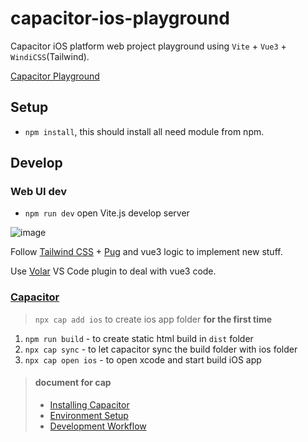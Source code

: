 # capacitor-ios-playground
Capacitor iOS platform web project playground using `Vite` + `Vue3` + `WindiCSS`(Tailwind).

[Capacitor Playground](https://dennischungtw.github.io/capacitor-ios-playground/)

## Setup
- `npm install`, this should install all need module from npm.
## Develop
### Web UI dev
- `npm run dev` open Vite.js develop server

![image](https://user-images.githubusercontent.com/79894563/124779755-9d1c2580-df74-11eb-83e6-ede60def6f37.png)

Follow [Tailwind CSS](https://tailwindcss.com/) + [Pug](https://pugjs.org/) and vue3 logic to implement new stuff.

Use [Volar](https://marketplace.visualstudio.com/items?itemName=johnsoncodehk.volar) VS Code plugin to deal with vue3 code.

### [Capacitor](https://capacitorjs.com/)

> `npx cap add ios` to create ios app folder **for the first time**

1. `npm run build` - to create static html build in `dist` folder
2. `npx cap sync` - to let capacitor sync the build folder with ios folder
3. `npx cap open ios` - to open xcode and start build iOS app

>
> #### document for cap
> - [Installing Capacitor](https://capacitorjs.com/docs/getting-started)
> - [Environment Setup](https://capacitorjs.com/docs/getting-started/environment-setup)
> - [Development Workflow](https://capacitorjs.com/docs/basics/workflow)

